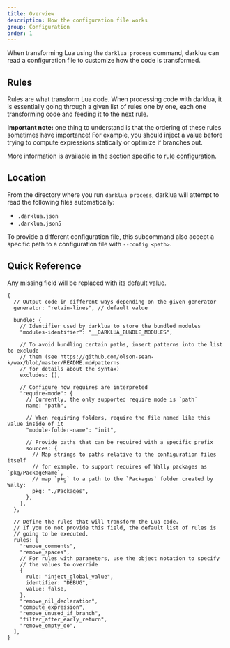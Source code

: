 ```yaml
---
title: Overview
description: How the configuration file works
group: Configuration
order: 1
---
```


When transforming Lua using the `darklua process` command, darklua can read a configuration file to customize how the code is transformed.

## Rules

Rules are what transform Lua code. When processing code with darklua, it is essentially going through a given list of rules one by one, each one transforming code and feeding it to the next rule.

**Important note:** one thing to understand is that the ordering of these rules sometimes have importance! For example, you should inject a value before trying to compute expressions statically or optimize if branches out.

More information is available in the section specific to [rule configuration](/docs/rules).

## Location

From the directory where you run `darklua process`, darklua will attempt to read the following files automatically:

- `.darklua.json`
- `.darklua.json5`

To provide a different configuration file, this subcommand also accept a specific path to a configuration file with `--config <path>`.

## Quick Reference

Any missing field will be replaced with its default value.

```json5
{
  // Output code in different ways depending on the given generator
  generator: "retain-lines", // default value

  bundle: {
    // Identifier used by darklua to store the bundled modules
    "modules-identifier": "__DARKLUA_BUNDLE_MODULES",

    // To avoid bundling certain paths, insert patterns into the list to exclude
    // them (see https://github.com/olson-sean-k/wax/blob/master/README.md#patterns
    // for details about the syntax)
    excludes: [],

    // Configure how requires are interpreted
    "require-mode": {
      // Currently, the only supported require mode is `path`
      name: "path",

      // When requiring folders, require the file named like this value inside of it
      "module-folder-name": "init",

      // Provide paths that can be required with a specific prefix
      sources: {
        // Map strings to paths relative to the configuration files itself
        // for example, to support requires of Wally packages as `pkg/PackageName`,
        // map `pkg` to a path to the `Packages` folder created by Wally:
        pkg: "./Packages",
      },
    },
  },

  // Define the rules that will transform the Lua code.
  // If you do not provide this field, the default list of rules is
  // going to be executed.
  rules: [
    "remove_comments",
    "remove_spaces",
    // For rules with parameters, use the object notation to specify
    // the values to override
    {
      rule: "inject_global_value",
      identifier: "DEBUG",
      value: false,
    },
    "remove_nil_declaration",
    "compute_expression",
    "remove_unused_if_branch",
    "filter_after_early_return",
    "remove_empty_do",
  ],
}
```
